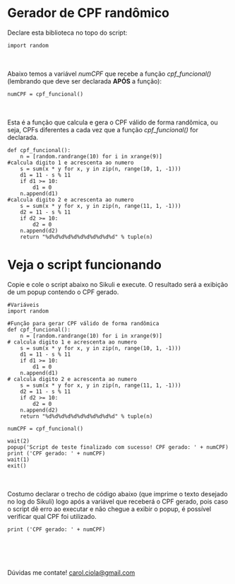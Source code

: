 # Gerador de CPF randômico

Declare esta biblioteca no topo do script:
```
import random
```
<br></br>
Abaixo temos a variável <i>numCPF</i> que recebe a função <i>cpf_funcional()</i> (lembrando que deve ser declarada <b>APÓS</b> a função):
```
numCPF = cpf_funcional()
```
<br></br>
Esta é a função que calcula e gera o CPF válido de forma randômica, ou seja, CPFs diferentes a cada vez que a função <i>cpf_funcional()</i> for declarada.
```
def cpf_funcional():                                                                                             
    n = [random.randrange(10) for i in xrange(9)]                                                                                            
#calcula digito 1 e acrescenta ao numero
    s = sum(x * y for x, y in zip(n, range(10, 1, -1)))
    d1 = 11 - s % 11
    if d1 >= 10:
        d1 = 0
    n.append(d1)                                                                                                
#calcula digito 2 e acrescenta ao numero
    s = sum(x * y for x, y in zip(n, range(11, 1, -1)))
    d2 = 11 - s % 11
    if d2 >= 10:
        d2 = 0
    n.append(d2)                                                                                         
    return "%d%d%d%d%d%d%d%d%d%d%d" % tuple(n)
```

# Veja o script funcionando

Copie e cole o script abaixo no Sikuli e execute. O resultado será a exibição de um popup contendo o CPF gerado.

```
#Variáveis
import random

#Função para gerar CPF válido de forma randômica
def cpf_funcional():                                                                                             
    n = [random.randrange(10) for i in xrange(9)]                                                                                            
# calcula digito 1 e acrescenta ao numero
    s = sum(x * y for x, y in zip(n, range(10, 1, -1)))
    d1 = 11 - s % 11
    if d1 >= 10:
        d1 = 0
    n.append(d1)                                                                                                
# calcula digito 2 e acrescenta ao numero
    s = sum(x * y for x, y in zip(n, range(11, 1, -1)))
    d2 = 11 - s % 11
    if d2 >= 10:
        d2 = 0
    n.append(d2)                                                                                         
    return "%d%d%d%d%d%d%d%d%d%d%d" % tuple(n)

numCPF = cpf_funcional()

wait(2)
popup('Script de teste finalizado com sucesso! CPF gerado: ' + numCPF)
print ('CPF gerado: ' + numCPF)
wait(1)
exit()
```
<br></br>
Costumo declarar o trecho de código abaixo (que imprime o texto desejado no log do Sikuli) logo após a variável que receberá o CPF gerado, pois caso o script dê erro ao executar e não chegue a exibir o popup, é possível verificar qual CPF foi utilizado.

```
print ('CPF gerado: ' + numCPF)
```
<br></br><br></br>
Dúvidas me contate! carol.ciola@gmail.com
